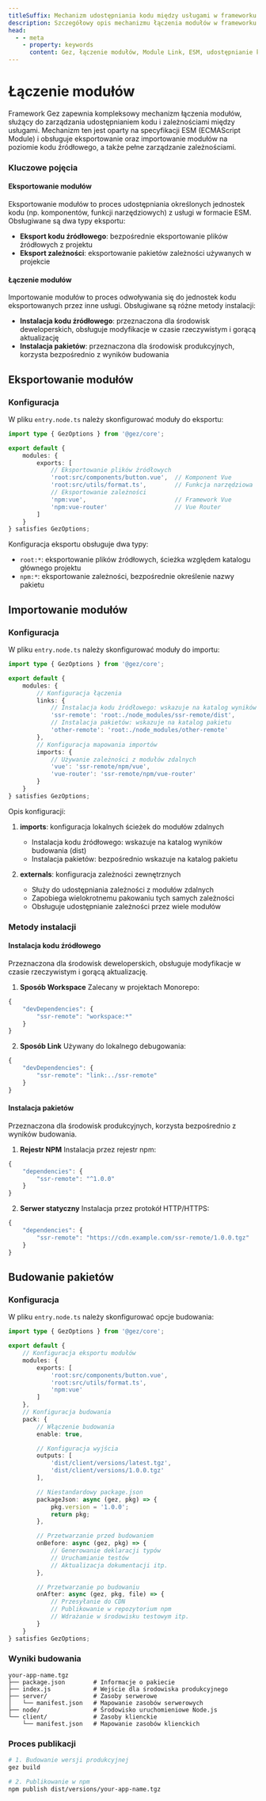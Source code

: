 ```yaml
---
titleSuffix: Mechanizm udostępniania kodu między usługami w frameworku Gez
description: Szczegółowy opis mechanizmu łączenia modułów w frameworku Gez, obejmujący udostępnianie kodu między usługami, zarządzanie zależnościami oraz implementację specyfikacji ESM, pomagający programistom w budowaniu wydajnych aplikacji mikrofrontendowych.
head:
  - - meta
    - property: keywords
      content: Gez, łączenie modułów, Module Link, ESM, udostępnianie kodu, zarządzanie zależnościami, mikrofrontendy
---
```


# Łączenie modułów

Framework Gez zapewnia kompleksowy mechanizm łączenia modułów, służący do zarządzania udostępnianiem kodu i zależnościami między usługami. Mechanizm ten jest oparty na specyfikacji ESM (ECMAScript Module) i obsługuje eksportowanie oraz importowanie modułów na poziomie kodu źródłowego, a także pełne zarządzanie zależnościami.

### Kluczowe pojęcia

#### Eksportowanie modułów
Eksportowanie modułów to proces udostępniania określonych jednostek kodu (np. komponentów, funkcji narzędziowych) z usługi w formacie ESM. Obsługiwane są dwa typy eksportu:
- **Eksport kodu źródłowego**: bezpośrednie eksportowanie plików źródłowych z projektu
- **Eksport zależności**: eksportowanie pakietów zależności używanych w projekcie

#### Łączenie modułów
Importowanie modułów to proces odwoływania się do jednostek kodu eksportowanych przez inne usługi. Obsługiwane są różne metody instalacji:
- **Instalacja kodu źródłowego**: przeznaczona dla środowisk deweloperskich, obsługuje modyfikacje w czasie rzeczywistym i gorącą aktualizację
- **Instalacja pakietów**: przeznaczona dla środowisk produkcyjnych, korzysta bezpośrednio z wyników budowania

## Eksportowanie modułów

### Konfiguracja

W pliku `entry.node.ts` należy skonfigurować moduły do eksportu:

```ts title="src/entry.node.ts"
import type { GezOptions } from '@gez/core';

export default {
    modules: {
        exports: [
            // Eksportowanie plików źródłowych
            'root:src/components/button.vue',  // Komponent Vue
            'root:src/utils/format.ts',        // Funkcja narzędziowa
            // Eksportowanie zależności
            'npm:vue',                         // Framework Vue
            'npm:vue-router'                   // Vue Router
        ]
    }
} satisfies GezOptions;
```

Konfiguracja eksportu obsługuje dwa typy:
- `root:*`: eksportowanie plików źródłowych, ścieżka względem katalogu głównego projektu
- `npm:*`: eksportowanie zależności, bezpośrednie określenie nazwy pakietu

## Importowanie modułów

### Konfiguracja

W pliku `entry.node.ts` należy skonfigurować moduły do importu:

```ts title="src/entry.node.ts"
import type { GezOptions } from '@gez/core';

export default {
    modules: {
        // Konfiguracja łączenia
        links: {
            // Instalacja kodu źródłowego: wskazuje na katalog wyników budowania
            'ssr-remote': 'root:./node_modules/ssr-remote/dist',
            // Instalacja pakietów: wskazuje na katalog pakietu
            'other-remote': 'root:./node_modules/other-remote'
        },
        // Konfiguracja mapowania importów
        imports: {
            // Używanie zależności z modułów zdalnych
            'vue': 'ssr-remote/npm/vue',
            'vue-router': 'ssr-remote/npm/vue-router'
        }
    }
} satisfies GezOptions;
```

Opis konfiguracji:
1. **imports**: konfiguracja lokalnych ścieżek do modułów zdalnych
   - Instalacja kodu źródłowego: wskazuje na katalog wyników budowania (dist)
   - Instalacja pakietów: bezpośrednio wskazuje na katalog pakietu

2. **externals**: konfiguracja zależności zewnętrznych
   - Służy do udostępniania zależności z modułów zdalnych
   - Zapobiega wielokrotnemu pakowaniu tych samych zależności
   - Obsługuje udostępnianie zależności przez wiele modułów

### Metody instalacji

#### Instalacja kodu źródłowego
Przeznaczona dla środowisk deweloperskich, obsługuje modyfikacje w czasie rzeczywistym i gorącą aktualizację.

1. **Sposób Workspace**
Zalecany w projektach Monorepo:
```ts title="package.json"
{
    "devDependencies": {
        "ssr-remote": "workspace:*"
    }
}
```

2. **Sposób Link**
Używany do lokalnego debugowania:
```ts title="package.json"
{
    "devDependencies": {
        "ssr-remote": "link:../ssr-remote"
    }
}
```

#### Instalacja pakietów
Przeznaczona dla środowisk produkcyjnych, korzysta bezpośrednio z wyników budowania.

1. **Rejestr NPM**
Instalacja przez rejestr npm:
```ts title="package.json"
{
    "dependencies": {
        "ssr-remote": "^1.0.0"
    }
}
```

2. **Serwer statyczny**
Instalacja przez protokół HTTP/HTTPS:
```ts title="package.json"
{
    "dependencies": {
        "ssr-remote": "https://cdn.example.com/ssr-remote/1.0.0.tgz"
    }
}
```

## Budowanie pakietów

### Konfiguracja

W pliku `entry.node.ts` należy skonfigurować opcje budowania:

```ts title="src/entry.node.ts"
import type { GezOptions } from '@gez/core';

export default {
    // Konfiguracja eksportu modułów
    modules: {
        exports: [
            'root:src/components/button.vue',
            'root:src/utils/format.ts',
            'npm:vue'
        ]
    },
    // Konfiguracja budowania
    pack: {
        // Włączenie budowania
        enable: true,

        // Konfiguracja wyjścia
        outputs: [
            'dist/client/versions/latest.tgz',
            'dist/client/versions/1.0.0.tgz'
        ],

        // Niestandardowy package.json
        packageJson: async (gez, pkg) => {
            pkg.version = '1.0.0';
            return pkg;
        },

        // Przetwarzanie przed budowaniem
        onBefore: async (gez, pkg) => {
            // Generowanie deklaracji typów
            // Uruchamianie testów
            // Aktualizacja dokumentacji itp.
        },

        // Przetwarzanie po budowaniu
        onAfter: async (gez, pkg, file) => {
            // Przesyłanie do CDN
            // Publikowanie w repozytorium npm
            // Wdrażanie w środowisku testowym itp.
        }
    }
} satisfies GezOptions;
```

### Wyniki budowania

```
your-app-name.tgz
├── package.json        # Informacje o pakiecie
├── index.js            # Wejście dla środowiska produkcyjnego
├── server/             # Zasoby serwerowe
│   └── manifest.json   # Mapowanie zasobów serwerowych
├── node/               # Środowisko uruchomieniowe Node.js
└── client/             # Zasoby klienckie
    └── manifest.json   # Mapowanie zasobów klienckich
```

### Proces publikacji

```bash
# 1. Budowanie wersji produkcyjnej
gez build

# 2. Publikowanie w npm
npm publish dist/versions/your-app-name.tgz
```